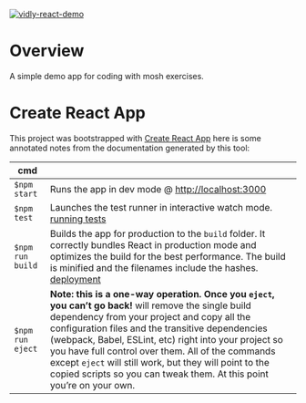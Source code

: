[![vidly-react-demo](https://circleci.com/<VCS>/<ORG_NAME>/<PROJECT_NAME>.svg?style=svg)](<LINK>)


# Overview

A simple demo app for coding with mosh exercises.

# Create React App
This project was bootstrapped with [Create React App](https://github.com/facebook/create-react-app) here is some annotated notes from the documentation generated by this tool:

|cmd||
|---|---|
|`$npm start`|Runs the app in dev mode @ [http://localhost:3000](http://localhost:3000)|
|`$npm test`|Launches the test runner in interactive watch mode. [running tests](https://facebook.github.io/create-react-app/docs/running-tests)|
|`$npm run build`|Builds the app for production to the `build` folder. It correctly bundles React in production mode and optimizes the build for the best performance. The build is minified and the filenames include the hashes. [deployment](https://facebook.github.io/create-react-app/docs/deployment)|
|`$npm run eject`|**Note: this is a one-way operation. Once you `eject`, you can’t go back!** will remove the single build dependency from your project and copy all the configuration files and the transitive dependencies (webpack, Babel, ESLint, etc) right into your project so you have full control over them. All of the commands except `eject` will still work, but they will point to the copied scripts so you can tweak them. At this point you’re on your own.|

